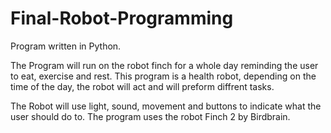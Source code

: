# Final-Robot-Programming

Program written in Python.

The Program will run on the robot finch for a whole day reminding the user to eat, exercise and rest. This program is a health robot, depending on the time of the day, the robot will act and will preform diffrent tasks.

The Robot will use light, sound, movement and buttons to indicate what the user should do to. The program uses the robot Finch 2 by Birdbrain.
